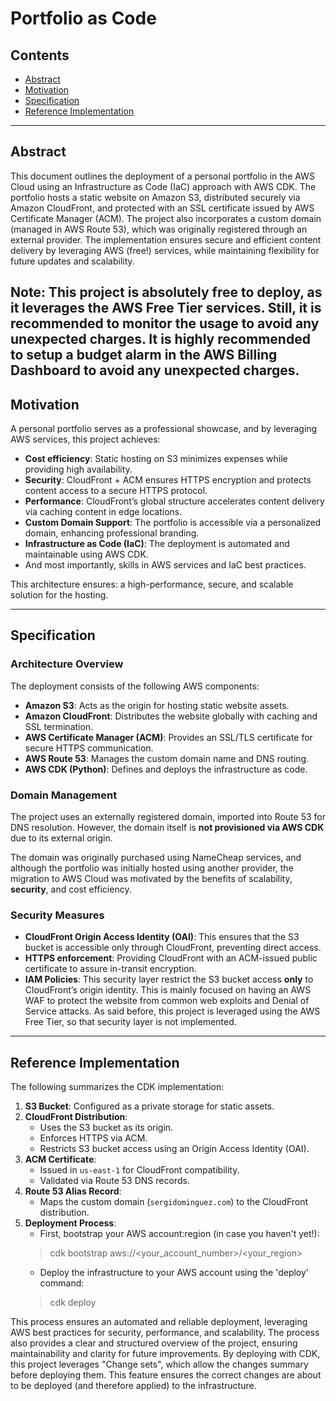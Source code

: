 # **Portfolio as Code**

## **Contents**
- [Abstract](#abstract)
- [Motivation](#motivation)
- [Specification](#specification)
- [Reference Implementation](#reference-implementation)

---

## **Abstract**
This document outlines the deployment of a personal portfolio in the AWS Cloud using an Infrastructure as Code (IaC) approach with AWS CDK. 
The portfolio hosts a static website on Amazon S3, distributed securely via Amazon CloudFront, and protected with an SSL certificate issued by AWS Certificate Manager (ACM). 
The project also incorporates a custom domain (managed in AWS Route 53), which was originally registered through an external provider.
The implementation ensures secure and efficient content delivery by leveraging AWS (free!) services, while maintaining flexibility for future updates and scalability.

Note: This project is absolutely free to deploy, as it leverages the AWS Free Tier services. Still, it is recommended to monitor the usage to avoid any unexpected charges. It is highly recommended to setup a budget alarm in the AWS Billing Dashboard to avoid any unexpected charges.
---

## **Motivation**
A personal portfolio serves as a professional showcase, and by leveraging AWS services, this project achieves:
- **Cost efficiency**: Static hosting on S3 minimizes expenses while providing high availability.
- **Security**: CloudFront + ACM ensures HTTPS encryption and protects content access to a secure HTTPS protocol.
- **Performance**: CloudFront’s global structure accelerates content delivery via caching content in edge locations.
- **Custom Domain Support**: The portfolio is accessible via a personalized domain, enhancing professional branding.
- **Infrastructure as Code (IaC)**: The deployment is automated and maintainable using AWS CDK.
- And most importantly, skills in AWS services and IaC best practices.

This architecture ensures: a high-performance, secure, and scalable solution for the hosting.

---

## **Specification**
### **Architecture Overview**
The deployment consists of the following AWS components:

- **Amazon S3**: Acts as the origin for hosting static website assets.
- **Amazon CloudFront**: Distributes the website globally with caching and SSL termination.
- **AWS Certificate Manager (ACM)**: Provides an SSL/TLS certificate for secure HTTPS communication.
- **AWS Route 53**: Manages the custom domain name and DNS routing.
- **AWS CDK (Python)**: Defines and deploys the infrastructure as code.

### **Domain Management**
The project uses an externally registered domain, imported into Route 53 for DNS resolution. 
However, the domain itself is **not provisioned via AWS CDK** due to its external origin. 

The domain was originally purchased using NameCheap services, and although the portfolio was initially hosted using another provider, 
the migration to AWS Cloud was motivated by the benefits of scalability, **security**, and cost efficiency.

### **Security Measures**
- **CloudFront Origin Access Identity (OAI)**: This ensures that the S3 bucket is accessible only through CloudFront, preventing direct access.
- **HTTPS enforcement**: Providing CloudFront with an ACM-issued public certificate to assure in-transit encryption.
- **IAM Policies**: This security layer restrict the S3 bucket access **only** to CloudFront’s origin identity. This is mainly focused on having an AWS WAF to protect the website from common web exploits and Denial of Service attacks. As said before, this project is leveraged using the AWS Free Tier, so that security layer is not implemented. 

---

## **Reference Implementation**
The following summarizes the CDK implementation:

1. **S3 Bucket**: Configured as a private storage for static assets.
2. **CloudFront Distribution**:
   - Uses the S3 bucket as its origin.
   - Enforces HTTPS via ACM.
   - Restricts S3 bucket access using an Origin Access Identity (OAI).
3. **ACM Certificate**:
   - Issued in `us-east-1` for CloudFront compatibility.
   - Validated via Route 53 DNS records.
4. **Route 53 Alias Record**:
   - Maps the custom domain (`sergidominguez.com`) to the CloudFront distribution.
5. **Deployment Process**:
   - First, bootstrap your AWS account:region (in case you haven't yet!):
   > cdk bootstrap aws://<your_account_number>/<your_region>
   - Deploy the infrastructure to your AWS account using the 'deploy' command:
   > cdk deploy
   
This process ensures an automated and reliable deployment, leveraging AWS best practices for security, performance, and scalability.
The process also provides a clear and structured overview of the project, ensuring maintainability and clarity for future improvements.
By deploying with CDK, this project leverages "Change sets", which allow the changes summary before deploying them. 
This feature ensures the correct changes are about to be deployed (and therefore applied) to the infrastructure.

